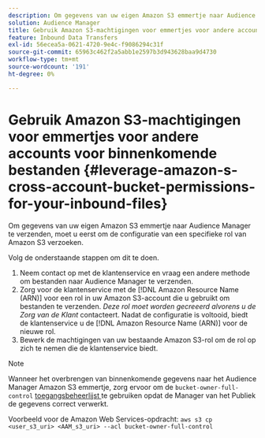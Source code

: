 ```yaml
---
description: Om gegevens van uw eigen Amazon S3 emmertje naar Audience Manager te verzenden, moet u eerst om de configuratie van een specifieke rol van Amazon S3 verzoeken.
solution: Audience Manager
title: Gebruik Amazon S3-machtigingen voor emmertjes voor andere accounts voor binnenkomende bestanden
feature: Inbound Data Transfers
exl-id: 56ecea5a-0621-4720-9e4c-f9086294c31f
source-git-commit: 65963c462f2a5abb1e2597b3d943628baa9d4730
workflow-type: tm+mt
source-wordcount: '191'
ht-degree: 0%

---
```


# Gebruik Amazon S3-machtigingen voor emmertjes voor andere accounts voor binnenkomende bestanden {#leverage-amazon-s-cross-account-bucket-permissions-for-your-inbound-files}

Om gegevens van uw eigen Amazon S3 emmertje naar Audience Manager te verzenden, moet u eerst om de configuratie van een specifieke rol van Amazon S3 verzoeken.

Volg de onderstaande stappen om dit te doen.

1. Neem contact op met de klantenservice en vraag een andere methode om bestanden naar Audience Manager te verzenden.
2. Zorg voor de klantenservice met de [!DNL Amazon Resource Name (ARN)] voor een rol in uw Amazon S3-account die u gebruikt om bestanden te verzenden. _Deze rol moet worden gecreeerd alvorens u de Zorg van de Klant_ contacteert. Nadat de configuratie is voltooid, biedt de klantenservice u de [!DNL Amazon Resource Name (ARN)] voor de nieuwe rol.
3. Bewerk de machtigingen van uw bestaande Amazon S3-rol om de rol op zich te nemen die de klantenservice biedt.

>[!NOTE]
>
>Wanneer het overbrengen van binnenkomende gegevens naar het Audience Manager Amazon S3 emmertje, zorg ervoor om de `bucket-owner-full-control` [ toegangsbeheerlijst ](https://docs.aws.amazon.com/AmazonS3/latest/userguide/about-object-ownership.html) te gebruiken opdat de Manager van het Publiek de gegevens correct verwerkt.
>
>Voorbeeld voor de Amazon Web Services-opdracht: `aws s3 cp <user_s3_uri> <AAM_s3_uri> --acl bucket-owner-full-control`
